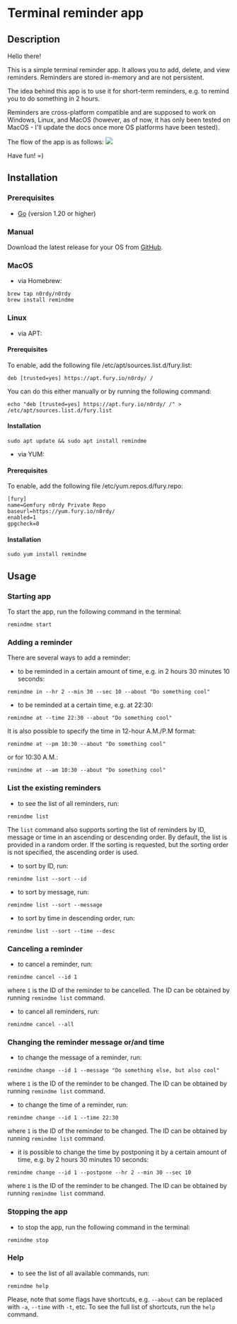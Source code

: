 # Terminal reminder app

## Description
Hello there!

This is a simple terminal reminder app. It allows you to add, delete, and view reminders. Reminders are stored in-memory and are not persistent.

The idea behind this app is to use it for short-term reminders, e.g. to remind you to do something in 2 hours.

Reminders are cross-platform compatible and are supposed to work on Windows, Linux, and MacOS (however, as of now, it has only been tested on MacOS - I'll update the docs once more OS platforms have been tested).

The flow of the app is as follows:
![](https://github.com/n0rdy/remindme/blob/master/docs/flow.gif)

Have fun! =)

## Installation
### Prerequisites
- [Go](https://golang.org/doc/install) (version 1.20 or higher)

### Manual
Download the latest release for your OS from [GitHub](https://github.com/n0rdy/remindme/releases).

### MacOS
- via Homebrew:
```shell
brew tap n0rdy/n0rdy
brew install remindme
```

### Linux
- via APT:
#### Prerequisites
To enable, add the following file /etc/apt/sources.list.d/fury.list:
```text
deb [trusted=yes] https://apt.fury.io/n0rdy/ /
```
You can do this either manually or by running the following command:
```shell
echo "deb [trusted=yes] https://apt.fury.io/n0rdy/ /" > /etc/apt/sources.list.d/fury.list
```

#### Installation
```shell
sudo apt update && sudo apt install remindme
```

- via YUM:
#### Prerequisites
To enable, add the following file /etc/yum.repos.d/fury.repo:
```text
[fury]
name=Gemfury n0rdy Private Repo
baseurl=https://yum.fury.io/n0rdy/
enabled=1
gpgcheck=0
```

#### Installation
```shell
sudo yum install remindme
```

## Usage
### Starting app
To start the app, run the following command in the terminal:
```shell
remindme start
```

### Adding a reminder
There are several ways to add a reminder:

- to be reminded in a certain amount of time, e.g. in 2 hours 30 minutes 10 seconds:
```shell
remindme in --hr 2 --min 30 --sec 10 --about "Do something cool"
```

- to be reminded at a certain time, e.g. at 22:30:
```shell
remindme at --time 22:30 --about "Do something cool"
```
It is also possible to specify the time in 12-hour A.M./P.M format:
```shell
remindme at --pm 10:30 --about "Do something cool"
``` 
or for 10:30 A.M.:
```shell
remindme at --am 10:30 --about "Do something cool"
```

### List the existing reminders
- to see the list of all reminders, run:
```shell
remindme list
```

The `list` command also supports sorting the list of reminders by ID, message or time in an ascending or descending order. 
By default, the list is provided in a random order. If the sorting is requested, but the sorting order is not specified, the ascending order is used.
- to sort by ID, run:
```shell
remindme list --sort --id
```
- to sort by message, run:
```shell
remindme list --sort --message
```
- to sort by time in descending order, run:
```shell
remindme list --sort --time --desc
```

### Canceling a reminder
- to cancel a reminder, run:
```shell
remindme cancel --id 1
```
where `1` is the ID of the reminder to be cancelled. The ID can be obtained by running `remindme list` command.

- to cancel all reminders, run:
```shell
remindme cancel --all
```

### Changing the reminder message or/and time
- to change the message of a reminder, run:
```shell
remindme change --id 1 --message "Do something else, but also cool"
```
where `1` is the ID of the reminder to be changed. The ID can be obtained by running `remindme list` command.

- to change the time of a reminder, run:
```shell
remindme change --id 1 --time 22:30
```
where `1` is the ID of the reminder to be changed. The ID can be obtained by running `remindme list` command.

- it is possible to change the time by postponing it by a certain amount of time, e.g. by 2 hours 30 minutes 10 seconds:
```shell
remindme change --id 1 --postpone --hr 2 --min 30 --sec 10
```
where `1` is the ID of the reminder to be changed. The ID can be obtained by running `remindme list` command.

### Stopping the app
- to stop the app, run the following command in the terminal:
```shell
remindme stop
```

### Help
- to see the list of all available commands, run:
```shell
remindme help
```
Please, note that some flags have shortcuts, e.g. `--about` can be replaced with `-a`, `--time` with `-t`, etc. To see the full list of shortcuts, run the `help` command.
